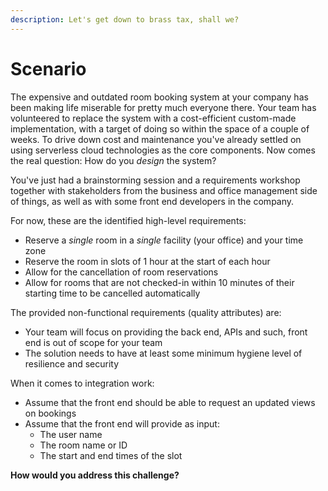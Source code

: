 ```yaml
---
description: Let's get down to brass tax, shall we?
---
```


# Scenario

The expensive and outdated room booking system at your company has been making life miserable for pretty much everyone there. Your team has volunteered to replace the system with a cost-efficient custom-made implementation, with a target of doing so within the space of a couple of weeks. To drive down cost and maintenance you've already settled on using serverless cloud technologies as the core components. Now comes the real question: How do you _design_ the system?

You've just had a brainstorming session and a requirements workshop together with stakeholders from the business and office management side of things, as well as with some front end developers in the company.

For now, these are the identified high-level requirements:

* Reserve a _single_ room in a _single_ facility (your office) and your time zone
* Reserve the room in slots of 1 hour at the start of each hour
* Allow for the cancellation of room reservations
* Allow for rooms that are not checked-in within 10 minutes of their starting time to be cancelled automatically

The provided non-functional requirements (quality attributes) are:

* Your team will focus on providing the back end, APIs and such, front end is out of scope for your team
* The solution needs to have at least some minimum hygiene level of resilience and security

When it comes to integration work:

* Assume that the front end should be able to request an updated views on bookings
* Assume that the front end will provide as input:
  * The user name
  * The room name or ID
  * The start and end times of the slot

**How would you address this challenge?**
